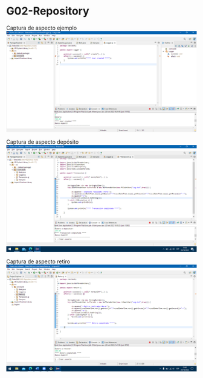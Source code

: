 # G02-Repository
Captura de aspecto ejemplo
![Captura de aspecto ejemplo](https://github.com/santi0ne/G02-Repository/blob/main/Capturas/Aspectoejemplo.png?raw=true)

Captura de aspecto depósito
![Captura de aspecto depósito](https://github.com/santi0ne/G02-Repository/blob/main/Capturas/AspectoDeposito.png?raw=true)

Captura de aspecto retiro
![Captura de aspecto retiro](https://github.com/santi0ne/G02-Repository/blob/main/Capturas/AspectoRetiro.png?raw=true)
